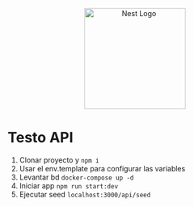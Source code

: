 <p align="center">
  <a href="http://nestjs.com/" target="blank"><img src="https://nestjs.com/img/logo-small.svg" width="200" alt="Nest Logo" /></a>
</p>

# Testo API

1. Clonar proyecto y `npm i`
2. Usar el env.template para configurar las variables
3. Levantar bd `docker-compose up -d`
4. Iniciar app `npm run start:dev`
5. Ejecutar seed `localhost:3000/api/seed`
